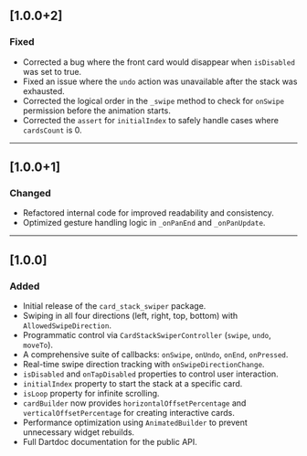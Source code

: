 
## [1.0.0+2]

### Fixed
- Corrected a bug where the front card would disappear when `isDisabled` was set to true.
- Fixed an issue where the `undo` action was unavailable after the stack was exhausted.
- Corrected the logical order in the `_swipe` method to check for `onSwipe` permission before the animation starts.
- Corrected the `assert` for `initialIndex` to safely handle cases where `cardsCount` is 0.

---

## [1.0.0+1]

### Changed
- Refactored internal code for improved readability and consistency.
- Optimized gesture handling logic in `_onPanEnd` and `_onPanUpdate`.

---

## [1.0.0]

### Added
- Initial release of the `card_stack_swiper` package.
- Swiping in all four directions (left, right, top, bottom) with `AllowedSwipeDirection`.
- Programmatic control via `CardStackSwiperController` (`swipe`, `undo`, `moveTo`).
- A comprehensive suite of callbacks: `onSwipe`, `onUndo`, `onEnd`, `onPressed`.
- Real-time swipe direction tracking with `onSwipeDirectionChange`.
- `isDisabled` and `onTapDisabled` properties to control user interaction.
- `initialIndex` property to start the stack at a specific card.
- `isLoop` property for infinite scrolling.
- `cardBuilder` now provides `horizontalOffsetPercentage` and `verticalOffsetPercentage` for creating interactive cards.
- Performance optimization using `AnimatedBuilder` to prevent unnecessary widget rebuilds.
- Full Dartdoc documentation for the public API.

